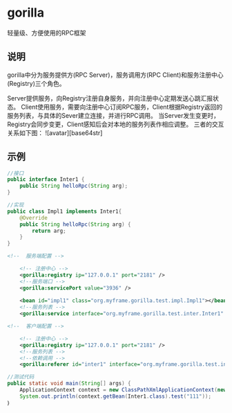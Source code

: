 
# gorilla

轻量级、方便使用的RPC框架

## 说明

gorilla中分为服务提供方(RPC Server)，服务调用方(RPC Client)和服务注册中心(Registry)三个角色。

Server提供服务，向Registry注册自身服务，并向注册中心定期发送心跳汇报状态。
Client使用服务，需要向注册中心订阅RPC服务，Client根据Registry返回的服务列表，与具体的Sever建立连接，并进行RPC调用。
当Server发生变更时，Registry会同步变更，Client感知后会对本地的服务列表作相应调整。
三者的交互关系如下图：
![avatar][base64str]

## 示例

```java
//接口
public interface Inter1 {
	public String helloRpc(String arg);
}
```

```java
//实现
public class Impl1 implements Inter1{
	@Override
	public String helloRpc(String arg) {
		return arg;
	}
}
```

```xml
<!--  服务端配置 -->

	<!-- 注册中心 -->
	<gorilla:registry ip="127.0.0.1" port="2181" />
	<!--服务端口 -->
	<gorilla:servicePort value="3936" />
	
	<bean id="impl1" class="org.myframe.gorilla.test.impl.Impl1"></bean>
	<!--服务列表 -->
	<gorilla:service interface="org.myframe.gorilla.test.inter.Inter1" ref="impl1" />
```

```xml
<!--  客户端配置 -->

	<!-- 注册中心 -->
	<gorilla:registry ip="127.0.0.1" port="2181" />
	<!--服务列表 -->
	<!--依赖调用 -->
	<gorilla:referer id="inter1" interface="org.myframe.gorilla.test.inter.Inter1" />
```

```java
//测试代码
public static void main(String[] args) {
	ApplicationContext context = new ClassPathXmlApplicationContext(new String[] {"classpath*:client.xml" });
	System.out.println(context.getBean(Inter1.class).test("111"));
｝
```
